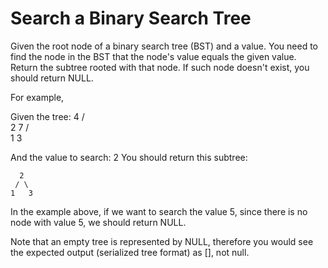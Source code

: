 # Search a Binary Search Tree

Given the root node of a binary search tree (BST) and a value. You need to find the node in the BST that the node's value equals the given value. Return the subtree rooted with that node. If such node doesn't exist, you should return NULL.

For example,

Given the tree:
        4
       / \
      2   7
     / \
    1   3

And the value to search: 2
You should return this subtree:

      2
     / \
    1   3
In the example above, if we want to search the value 5, since there is no node with value 5, we should return NULL.

Note that an empty tree is represented by NULL, therefore you would see the expected output (serialized tree format) as [], not null.
